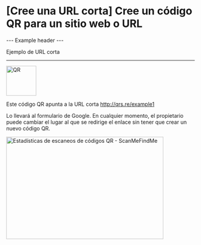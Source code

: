 <h1>[Cree una URL corta] Cree un código QR para un sitio web o URL</h1>

--- Example header ---

Ejemplo de URL corta

----------

<div class="d-flex justify-start align-center mb-4">
    <div class="mr-5"><img src="https://media.scanmefindme.com/dynamic/url/url-popup-qr.svg"
         width="80" height="80" alt="QR"></div>
    <p>Este código QR apunta a la URL corta
        <a href="http://qrs.re/example1"
            target="_blank" rel="noopener" class="smfm-externallink">
            http://qrs.re/example1
        </a>
    </p>
</div>

<p class="mb-7">Lo llevará al formulario de Google. En cualquier momento,
     el propietario puede cambiar el lugar al que se redirige el enlace sin tener que crear un nuevo código QR.</p>

<p><img
src="https://media.scanmefindme.com/dynamic/url/url-popup-dahsboard.png"
width="420" height="274" alt="Estadísticas de escaneos de códigos QR - ScanMeFindMe"></p>